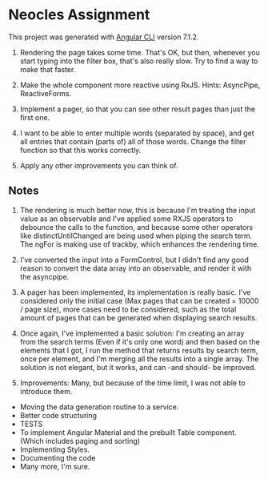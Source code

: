 # Neocles Assignment

This project was generated with [Angular CLI](https://github.com/angular/angular-cli) version 7.1.2.

1. Rendering the page takes some time. That's OK, but then, whenever you start typing into the filter box,
that's also really slow. Try to find a way to make that faster.

2. Make the whole component more reactive using RxJS. Hints: AsyncPipe, ReactiveForms.

3. Implement a pager, so that you can see other result pages than just the first one.

4. I want to be able to enter multiple words (separated by space), and get all entries that contain (parts of) all
of those words. Change the filter function so that this works correctly.

5. Apply any other improvements you can think of.


## Notes

1. The rendering is much better now, this is because I'm treating the input value as an observable and I've applied some RXJS operators to debounce the calls to the function, and because some other operators like distinctUntilChanged are being used when piping the search term. The ngFor is making use of trackby, which enhances the rendering time.

2. I've converted the input into a FormControl, but I didn't find any good reason to convert the data array into an observable, and render it with the asyncpipe.

3. A pager has been implemented, its implementation is really basic. I've considered only the initial case (Max pages that can be created = 10000 / page size), more cases need to be considered, such as the total amount of pages that can be generated when displaying search results.

4. Once again, I've implemented a basic solution: I'm creating an array from the search terms (Even if it's only one word) and then based on the elements that I got, I run the method that returns results by search term, once per element, and I'm merging all the results into a single array. The solution is not elegant, but it works, and can -and should- be improved.

5. Improvements: Many, but because of the time limit, I was not able to introduce them.

  - Moving the data generation routine to a service.
  - Better code structuring
  - TESTS
  - To implement Angular Material and the prebuilt Table component. (Which includes paging and sorting)
  - Implementing Styles.
  - Documenting the code
  - Many more, I'm sure.